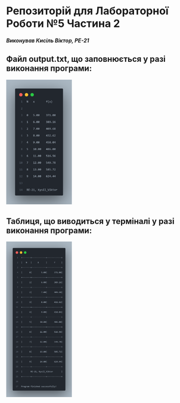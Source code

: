 # Репозиторій для Лабораторної Роботи №5 Частина 2
#### *Виконував Кисіль Віктор, РЕ-21*

## Файл output.txt, що заповнюється у разі виконання програми:
<img src="https://github.com/vitkarino/lab-5.2/blob/e42501be5c550e931ae4e4b9cc422363de8239ef/screenshots/output.png" width=35% height=35%>

## Таблиця, що виводиться у терміналі у разі виконання програми:
<img src="https://github.com/vitkarino/lab-5.2/blob/e42501be5c550e931ae4e4b9cc422363de8239ef/screenshots/binary.png" width=35% height=35%>
